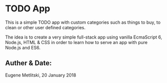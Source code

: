 TODO App
===
This is a simple TODO app with custom categories such as things to buy, to clean or other user defined categories.

The idea is to create a very simple full-stack app using vanilla EcmaScript 6, Node.js, HTML & CSS in order to learn how to serve an app with pure Node.js and ES6.

Auther & Date:
---
Eugene Metlitski, 20 January 2018